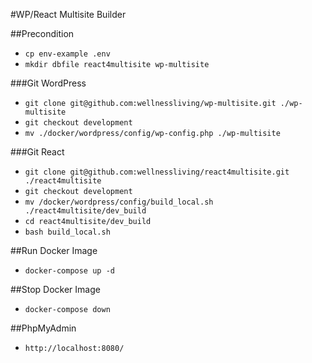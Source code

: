 #WP/React Multisite Builder

##Precondition

- `cp env-example .env`
- `mkdir dbfile react4multisite wp-multisite`

###Git WordPress

- `git clone git@github.com:wellnessliving/wp-multisite.git ./wp-multisite`
- `git checkout development`
- `mv ./docker/wordpress/config/wp-config.php ./wp-multisite`

###Git React

- `git clone git@github.com:wellnessliving/react4multisite.git ./react4multisite`
- `git checkout development`
- `mv /docker/wordpress/config/build_local.sh ./react4multisite/dev_build`
- `cd react4multisite/dev_build`
- `bash build_local.sh`

##Run Docker Image

- `docker-compose up -d`

##Stop Docker Image

- `docker-compose down`

##PhpMyAdmin

- `http://localhost:8080/`